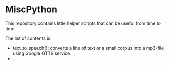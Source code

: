 # MiscPython
This repository contains little helper scripts that can be useful from time to time. 

The list of contents is:

- text_to_speech(): converts a line of text or a small corpus into a mp3-file using Google GTTS service
- ...

